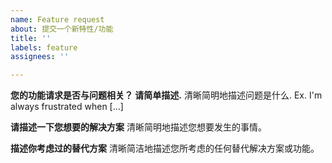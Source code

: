 ```yaml
---
name: Feature request
about: 提交一个新特性/功能
title: ''
labels: feature
assignees: ''

---
```


**您的功能请求是否与问题相关？ 请简单描述.**
清晰简明地描述问题是什么. Ex. I'm always frustrated when [...]

**请描述一下您想要的解决方案**
清晰简明地描述您想要发生的事情。

**描述你考虑过的替代方案**
清晰简洁地描述您所考虑的任何替代解决方案或功能。

